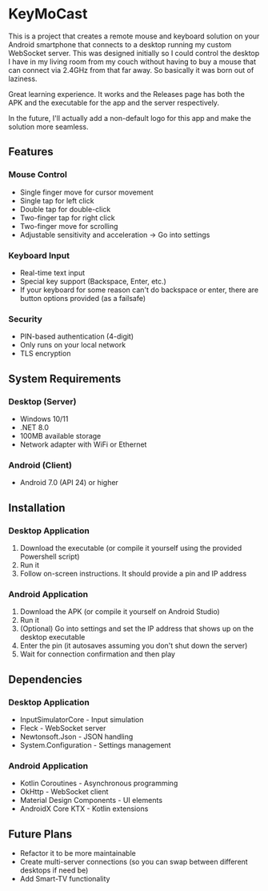 # KeyMoCast

This is a project that creates a remote mouse and keyboard solution on your Android smartphone that connects to a desktop running my custom WebSocket server. This was designed initially so I could control the desktop I have in my living room from my couch without having to buy a mouse that can connect via 2.4GHz from that far away. So basically it was born out of laziness.

Great learning experience. It works and the Releases page has both the APK and the executable for the app and the server respectively.

In the future, I'll actually add a non-default logo for this app and make the solution more seamless.

## Features

### Mouse Control
- Single finger move for cursor movement
- Single tap for left click
- Double tap for double-click
- Two-finger tap for right click
- Two-finger move for scrolling
- Adjustable sensitivity and acceleration -> Go into settings

### Keyboard Input
- Real-time text input
- Special key support (Backspace, Enter, etc.)
- If your keyboard for some reason can't do backspace or enter, there are button options provided (as a failsafe)

### Security
- PIN-based authentication (4-digit)
- Only runs on your local network
- TLS encryption


## System Requirements

### Desktop (Server)
- Windows 10/11
- .NET 8.0
- 100MB available storage
- Network adapter with WiFi or Ethernet

### Android (Client)
- Android 7.0 (API 24) or higher

## Installation

### Desktop Application
1. Download the executable (or compile it yourself using the provided Powershell script)
2. Run it
3. Follow on-screen instructions. It should provide a pin and IP address

### Android Application
1. Download the APK (or compile it yourself on Android Studio)
2. Run it
3. (Optional) Go into settings and set the IP address that shows up on the desktop executable
4. Enter the pin (it autosaves assuming you don't shut down the server)
5. Wait for connection confirmation and then play


## Dependencies

### Desktop Application
- InputSimulatorCore - Input simulation
- Fleck - WebSocket server
- Newtonsoft.Json - JSON handling
- System.Configuration - Settings management

### Android Application
- Kotlin Coroutines - Asynchronous programming
- OkHttp - WebSocket client
- Material Design Components - UI elements
- AndroidX Core KTX - Kotlin extensions

## Future Plans
- Refactor it to be more maintainable
- Create multi-server connections (so you can swap between different desktops if need be)
- Add Smart-TV functionality
